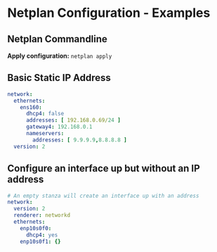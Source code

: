 # Netplan Configuration - Examples #

## Netplan Commandline ##
**Apply configuration:** `netplan apply` 

## Basic Static IP Address ##
```yml
network:
  ethernets:
    ens160:
      dhcp4: false
      addresses: [ 192.168.0.69/24 ]
      gateway4: 192.168.0.1
      nameservers:
        addresses: [ 9.9.9.9,8.8.8.8 ]
  version: 2
```

## Configure an interface up but without an IP address ##
```yml
# An empty stanza will create an interface up with an address
network:
  version: 2
  renderer: networkd
  ethernets:
    enp10s0f0:
      dhcp4: yes
    enp10s0f1: {}
```